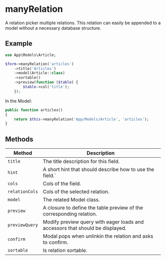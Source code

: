 # manyRelation

A relation picker multiple relations. This relation can easily be appended to a model without a necessary database structure.

## Example

```php
use App\Models\Article;

$form->manyRelation('articles')
    ->title('Articles')
    ->model(Article::class)
    ->sortable()
    ->preview(function ($table) {
        $table->col('title');
    });
```

In the Model:

```php
public function articles()
{
    return $this->manyRelation('App/Models/Article', 'articles');
}
```

## Methods

| Method         | Description                                                                   |
| -------------- | ----------------------------------------------------------------------------- |
| `title`        | The title description for this field.                                         |
| `hint`         | A short hint that should describe how to use the field.`                      |
| `cols`         | Cols of the field.                                                            |
| `relationCols` | Cols of the selected relation.                                                |
| `model`        | The related Model class.                                                      |
| `preview`      | A closure to define the table preview of the corresponding relation.          |
| `previewQuery` | Modify preview query with eager loads and accessors that should be displayed. |
| `confirm`      | Modal pops when unlinkin the relation and asks to confirm.                    |
| `sortable`     | Is relation sortable.                                                         |
